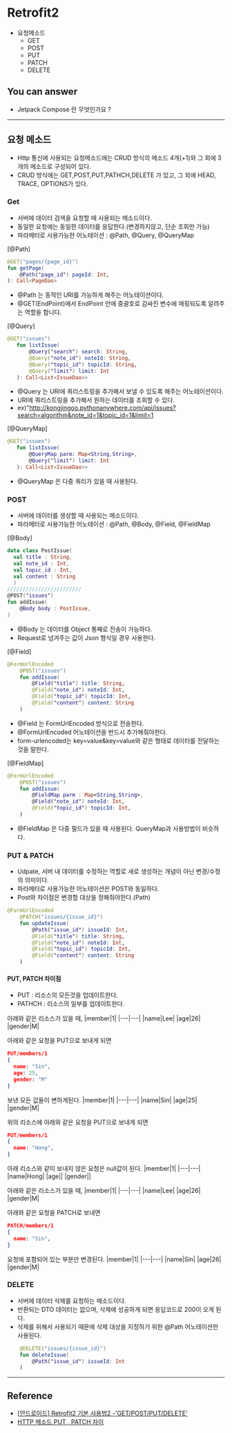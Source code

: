 # Retrofit2
<!--Table of Contents-->
- 요청메소드
  - GET
  - POST
  - PUT
  - PATCH
  - DELETE

<!-- 어떤 질문을 대답할 수 있어야 하는지-->
## You can answer
- Jetpack Compose 란 무엇인가요 ?

<!--Contents-->

---
## 요청 메소드
- Http 통신에 사용되는 요청메소드에는 CRUD 방식의 메소드 4개(+1)와 그 외에 3개의 메소드로 구성되어 있다.
- CRUD 방식에는 GET,POST,PUT,PATHCH,DELETE 가 있고, 그 외에 HEAD, TRACE, OPTIONS가 있다.
### Get
- 서버에 데이터 검색을 요청할 때 사용되는 메소드이다.
- 동일한 요청에는 동일한 데이터를 응답한다.(변경하지않고, 단순 조회만 가능)
- 파라메터로 사용가능한 어노테이션 : @Path, @Query, @QueryMap

 [@Path]
 ```Kotlin
 @GET("pages/{page_id}")
 fun getPage(
     @Path("page_id") pageId: Int,
 ): Call<PageDao>
 ```
 - @Path 는 동적인 URI를 가능하게 해주는 어노테이션이다.
 - @GET(EndPoint)에서 EndPoint 안에 중괄호로 감싸진 변수에 매핑되도록 알려주는 역할을 합니다.

 [@Query]
 ```Kotlin
 @GET("issues")
    fun listIssue(
        @Query("search") search: String,
        @Query("note_id") noteId: String,
        @Query("topic_id") topicId: String,
        @Query("limit") limit: Int
    ): Call<List<IssueDao>>
 ```
 - @Query 는 URI에 쿼리스트링을 추가해서 보낼 수 있도록 해주는 어노테이션이다.
 - URI에 쿼리스트링을 추가해서 원하는 데이터를 조회할 수 있다.
 - ex)"http://kongjingoo.pythonanywhere.com/api/issues?search=algorithm&note_id=1&topic_id=1&limit=1

 [@QueryMap]
 ```Kotlin
 @GET("issues")
    fun listIssue(
        @QueryMap parm: Map<String,String>,
        @Query("limit") limit: Int
    ): Call<List<IssueDao>>
 ```
 - @QueryMap 은 다중 쿼리가 있을 때 사용된다.

### POST
- 서버에 데이터를 생성할 때 사용되는 메소드이다.
- 파라메터로 사용가능한 어노테이션 : @Path, @Body, @Field, @FieldMap

[@Body]
```Kotlin
data class PostIssue(
  val title : String,
  val note_id : Int,
  val topic_id : Int,
  val content : String
  )
////////////////////////
@POST("issues")
fun addIssue(
    @Body body : PostIssue,
)
```
- @Body 는 데이터를 Object 통째로 전송이 가능하다.
- Request로 넘겨주는 값이 Json 형식일 경우 사용한다.

[@Field]
```Kotlin
@FormUrlEncoded
    @POST("issues")
    fun addIssue(
        @Field("title") title: String,
        @Field("note_id") noteId: Int,
        @Field("topic_id") topicId: Int,
        @Field("content") content: String
    )
```
- @Field 는 FormUrlEncoded 방식으로 전송한다.
- @FormUrlEncoded 어노테이션을 반드시 추가해줘야한다.
- form-urlencoded는 key=value&key=value와 같은 형태로 데이터를 전달하는 것을 말한다.

[@FieldMap]
```Kotlin
@FormUrlEncoded
    @POST("issues")
    fun addIssue(
        @FieldMap parm : Map<String,String>,
        @Field("note_id") noteId: Int,
        @Field("topic_id") topicId: Int,
    )
```
- @FieldMap 은 다중 필드가 있을 때 사용된다. QueryMap과 사용방법이 비슷하다.


### PUT & PATCH
- Udpate, 서버 내 데이터를 수정하는 역할로 새로 생성하는 개념이 아닌 변경/수정의 의미이다.
- 파라메터로 사용가능한 어노테이션은 POST와 동일하다.
- Post와 차이점은 변경할 대상을 정해줘야한다.(Path)

```Kotlin
@FormUrlEncoded
    @PATCH("issues/{issue_id}")
    fun updateIssue(
        @Path("issue_id") issueId: Int,
        @Field("title") title: String,
        @Field("note_id") noteId: Int,
        @Field("topic_id") topicId: Int,
        @Field("content") content: String
    )
```
#### PUT, PATCH 차이점
- PUT : 리소스의 모든것을 업데이트한다.
- PATHCH : 리소스의 일부를 업데이트한다.

아래와 같은 리소스가 있을 때,
|member|1|
|---|---|
|name|Lee|
|age|26|
|gender|M|

아래와 같은 요청을 PUT으로 보내게 되면
```Json
PUT/members/1
{
  name: "Sin",
  age: 25,
  gender: "M"
}
```

보낸 모든 값들이 변하게된다.
|member|1|
|---|---|
|name|Sin|
|age|25|
|gender|M|

위의 리소스에 아래와 같은 요청을 PUT으로 보내게 되면
```Json
PUT/members/1
{
  name: "Hong",
}
```
아래 리소스와 같이 보내지 않은 요청은 null값이 된다.
|member|1|
|---|---|
|name|Hong|
|age||
|gender||


아래와 같은 리소스가 있을 때,
|member|1|
|---|---|
|name|Lee|
|age|26|
|gender|M|

아래와 같은 요청을 PATCH로 보내면
```Json
PATCH/members/1
{
  name: "Sin",
}
```
요청에 포함되어 있는 부분만 변경된다.
|member|1|
|---|---|
|name|Sin|
|age|26|
|gender|M|

### DELETE
- 서버에 데이터 삭제를 요청하는 메소드이다.
- 반환되는 DTO 데이터는 없으며, 삭제에 성공하게 되면 응답코드로 200이 오게 된다.
- 삭제를 위해서 사용되기 때문에 삭제 대상을 지정하기 위한 @Path 어노테이션만 사용된다.

```Kotlin
    @DELETE("issues/{issue_id}")
    fun deleteIssue(
        @Path("issue_id") issueId: Int
    )
```
---
## Reference
- [[안드로이드] Retrofit2 기본 사용법2 -'GET/POST/PUT/DELETE'](https://jaejong.tistory.com/38?category=873924)
- [HTTP 메소드 PUT , PATCH 차이](https://programmer93.tistory.com/39)
